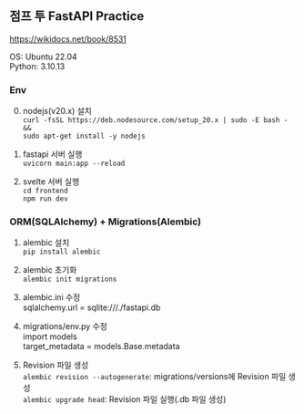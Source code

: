 ## 점프 투 FastAPI Practice
https://wikidocs.net/book/8531  

OS: Ubuntu 22.04  
Python: 3.10.13  

### Env
0. nodejs(v20.x) 설치  
```curl -fsSL https://deb.nodesource.com/setup_20.x | sudo -E bash - &&```  
```sudo apt-get install -y nodejs```

1. fastapi 서버 실행  
```uvicorn main:app --reload```  

2. svelte 서버 실행  
```cd frontend```  
```npm run dev```


### ORM(SQLAlchemy) + Migrations(Alembic)
1. alembic 설치  
```pip install alembic```  

2. alembic 초기화  
```alembic init migrations```  

3. alembic.ini 수정  
sqlalchemy.url = sqlite:///./fastapi.db  

4. migrations/env.py 수정  
import models    
target_metadata = models.Base.metadata  

5. Revision 파일 생성  
```alembic revision --autogenerate```: migrations/versions에 Revision 파일 생성  
```alembic upgrade head```: Revision 파일 실행(.db 파일 생성)  